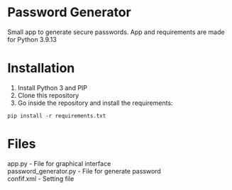 # Password Generator
Small app to generate secure passwords.
App and requirements are made for Python 3.9.13

# Installation
1. Install Python 3 and PIP
2. Clone this repository
3. Go inside the repository and install the requirements:

```
pip install -r requirements.txt
```

# Files
app.py - File for graphical interface<br/>
password_generator.py - File for generate password<br/>
confif.xml - Setting file<br/>


